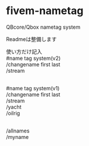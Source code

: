 # fivem-nametag
QBcore/Qbox nametag system

Readmeは整備します

使い方だけ記入<br/>
#name tag system(v2)<br/>
/changename first last<br/>
/stream<br/><br/>

#name tag system(v1)<br/>
/changename first last<br/>
/stream<br/>
/yacht<br/>
/oilrig<br/><br/>

/allnames <br/>
/myname<br/>
